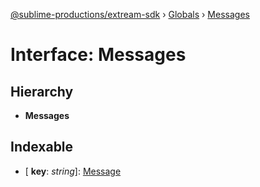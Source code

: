 [@sublime-productions/extream-sdk](../README.md) › [Globals](../globals.md) › [Messages](messages.md)

# Interface: Messages

## Hierarchy

* **Messages**

## Indexable

* \[ **key**: *string*\]: [Message](message.md)

